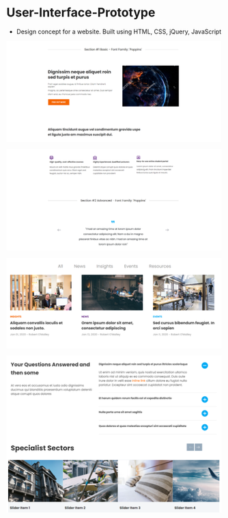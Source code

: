 # User-Interface-Prototype

- Design concept for a website. Built using HTML, CSS, jQuery, JavaScript

![](FrontEndDev/img/1.PNG)

![](FrontEndDev/img/2.PNG)

![](FrontEndDev/img/3.PNG)

![](FrontEndDev/img/4.PNG)
